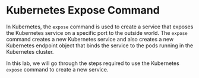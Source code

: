 # Kubernetes Expose Command

In Kubernetes, the `expose` command is used to create a service that exposes the Kubernetes service on a specific port to the outside world. The `expose` command creates a new Kubernetes service and also creates a new Kubernetes endpoint object that binds the service to the pods running in the Kubernetes cluster.

In this lab, we will go through the steps required to use the Kubernetes `expose` command to create a new service.
